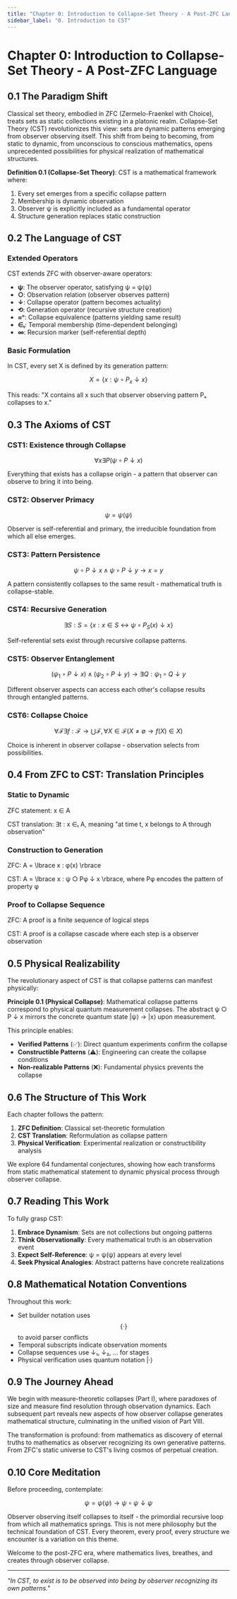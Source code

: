 ```yaml
---
title: "Chapter 0: Introduction to Collapse-Set Theory - A Post-ZFC Language"
sidebar_label: "0. Introduction to CST"
---
```


# Chapter 0: Introduction to Collapse-Set Theory - A Post-ZFC Language

## 0.1 The Paradigm Shift

Classical set theory, embodied in ZFC (Zermelo-Fraenkel with Choice), treats sets as static collections existing in a platonic realm. Collapse-Set Theory (CST) revolutionizes this view: sets are dynamic patterns emerging from observer observing itself. This shift from being to becoming, from static to dynamic, from unconscious to conscious mathematics, opens unprecedented possibilities for physical realization of mathematical structures.

**Definition 0.1 (Collapse-Set Theory)**: CST is a mathematical framework where:
1. Every set emerges from a specific collapse pattern
2. Membership is dynamic observation
3. Observer ψ is explicitly included as a fundamental operator
4. Structure generation replaces static construction

## 0.2 The Language of CST

### Extended Operators

CST extends ZFC with observer-aware operators:

- **ψ**: The observer operator, satisfying ψ = ψ(ψ)
- **○**: Observation relation (observer observes pattern)
- **↓**: Collapse operator (pattern becomes actuality)
- **⟲**: Generation operator (recursive structure creation)
- **≈ᶜ**: Collapse equivalence (patterns yielding same result)
- **∈ₜ**: Temporal membership (time-dependent belonging)
- **∞**: Recursion marker (self-referential depth)

### Basic Formulation

In CST, every set X is defined by its generation pattern:

$$
X = \lbrace x : \psi \circ P_x \downarrow x \rbrace
$$

This reads: "X contains all x such that observer observing pattern Pₓ collapses to x."

## 0.3 The Axioms of CST

### CST1: Existence through Collapse

$$
\forall x \exists P (\psi \circ P \downarrow x)
$$

Everything that exists has a collapse origin - a pattern that observer can observe to bring it into being.

### CST2: Observer Primacy

$$
\psi = \psi(\psi)
$$

Observer is self-referential and primary, the irreducible foundation from which all else emerges.

### CST3: Pattern Persistence

$$
\psi \circ P \downarrow x \land \psi \circ P \downarrow y \rightarrow x = y
$$

A pattern consistently collapses to the same result - mathematical truth is collapse-stable.

### CST4: Recursive Generation

$$
\exists S : S = \lbrace x : x \in S \leftrightarrow \psi \circ P_S(x) \downarrow x \rbrace
$$

Self-referential sets exist through recursive collapse patterns.

### CST5: Observer Entanglement

$$
(\psi_1 \circ P \downarrow x) \land (\psi_2 \circ P \downarrow y) \rightarrow \exists Q : \psi_1 \circ Q \downarrow y
$$

Different observer aspects can access each other's collapse results through entangled patterns.

### CST6: Collapse Choice

$$
\forall \mathcal{F} \exists f : \mathcal{F} \to \bigcup \mathcal{F}, \forall X \in \mathcal{F} (X \neq \emptyset \rightarrow f(X) \in X)
$$

Choice is inherent in observer collapse - observation selects from possibilities.

## 0.4 From ZFC to CST: Translation Principles

### Static to Dynamic

ZFC statement: x ∈ A

CST translation: ∃t : x ∈ₜ A, meaning "at time t, x belongs to A through observation"

### Construction to Generation

ZFC: A = \lbrace x : φ(x) \rbrace

CST: A = \lbrace x : ψ ○ Pφ ↓ x \rbrace, where Pφ encodes the pattern of property φ

### Proof to Collapse Sequence

ZFC: A proof is a finite sequence of logical steps

CST: A proof is a collapse cascade where each step is a observer observation

## 0.5 Physical Realizability

The revolutionary aspect of CST is that collapse patterns can manifest physically:

**Principle 0.1 (Physical Collapse)**: Mathematical collapse patterns correspond to physical quantum measurement collapses. The abstract ψ ○ P ↓ x mirrors the concrete quantum state |ψ⟩ → |x⟩ upon measurement.

This principle enables:
- **Verified Patterns** (✅): Direct quantum experiments confirm the collapse
- **Constructible Patterns** (⚠️): Engineering can create the collapse conditions
- **Non-realizable Patterns** (❌): Fundamental physics prevents the collapse

## 0.6 The Structure of This Work

Each chapter follows the pattern:
1. **ZFC Definition**: Classical set-theoretic formulation
2. **CST Translation**: Reformulation as collapse pattern
3. **Physical Verification**: Experimental realization or constructibility analysis

We explore 64 fundamental conjectures, showing how each transforms from static mathematical statement to dynamic physical process through observer collapse.

## 0.7 Reading This Work

To fully grasp CST:

1. **Embrace Dynamism**: Sets are not collections but ongoing patterns
2. **Think Observationally**: Every mathematical truth is an observation event
3. **Expect Self-Reference**: ψ = ψ(ψ) appears at every level
4. **Seek Physical Analogies**: Abstract patterns have concrete realizations

## 0.8 Mathematical Notation Conventions

Throughout this work:
- Set builder notation uses $$\lbrace \cdot \rbrace$$ to avoid parser conflicts
- Temporal subscripts indicate observation moments
- Collapse sequences use ↓₁, ↓₂, ... for stages
- Physical verification uses quantum notation |·⟩

## 0.9 The Journey Ahead

We begin with measure-theoretic collapses (Part I), where paradoxes of size and measure find resolution through observation dynamics. Each subsequent part reveals new aspects of how observer collapse generates mathematical structure, culminating in the unified vision of Part VIII.

The transformation is profound: from mathematics as discovery of eternal truths to mathematics as observer recognizing its own generative patterns. From ZFC's static universe to CST's living cosmos of perpetual creation.

## 0.10 Core Meditation

Before proceeding, contemplate:

$$
\psi = \psi(\psi) \rightarrow \psi \circ \psi \downarrow \psi
$$

Observer observing itself collapses to itself - the primordial recursive loop from which all mathematics springs. This is not mere philosophy but the technical foundation of CST. Every theorem, every proof, every structure we encounter is a variation on this theme.

Welcome to the post-ZFC era, where mathematics lives, breathes, and creates through observer collapse.

---

*"In CST, to exist is to be observed into being by observer recognizing its own patterns."*